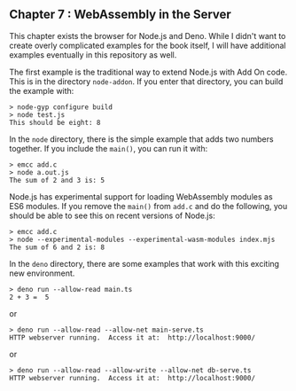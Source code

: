 ## Chapter 7 : WebAssembly in the Server

This chapter exists the browser for Node.js and Deno. While I didn't
want to create overly complicated examples for the book itself, I will
have additional examples eventually in this repository as well.

The first example is the traditional way to extend Node.js with Add On
code. This is in the directory `node-addon`. If you enter that directory, you
can build the example with:

```
> node-gyp configure build
> node test.js
This should be eight: 8
```

In the `node` directory, there is the simple example that adds two
numbers together. If you include the `main()`, you can run it with:

```
> emcc add.c
> node a.out.js
The sum of 2 and 3 is: 5
```

Node.js has experimental support for loading WebAssembly modules as
ES6 modules. If you remove the `main()` from `add.c` and do the
following, you should be able to see this on recent versions of
Node.js:

```
> emcc add.c
> node --experimental-modules --experimental-wasm-modules index.mjs
The sum of 6 and 2 is: 8
```

In the `deno` directory, there are some examples that work with this
exciting new environment.

```
> deno run --allow-read main.ts
2 + 3 =  5
```

or

```
> deno run --allow-read --allow-net main-serve.ts
HTTP webserver running.  Access it at:  http://localhost:9000/
```

or

```
> deno run --allow-read --allow-write --allow-net db-serve.ts
HTTP webserver running.  Access it at:  http://localhost:9000/
```